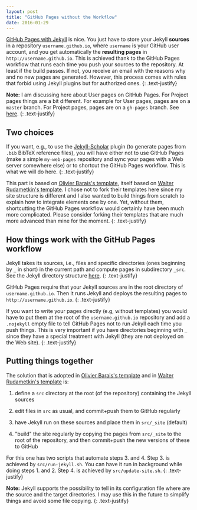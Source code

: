 ```yaml
---
layout: post
title: "GitHub Pages without the Workflow"
date: 2016-01-29
---
```


[GitHub Pages with Jekyll](http://jekyllrb.com/docs/github-pages/) is nice.
You just have to store your Jekyll **sources** in a repository `username.github.io`,
where `username` is your GitHub user account,
and you get automatically the **resulting pages** in `http://username.github.io`.
This is achieved thank to the GitHub Pages workflow that runs each time you push your sources to the repository.
At least if the build passes.
If not, you receive an email with the reasons why and no new pages are generated.
However, this process comes with rules that forbid using Jekyll plugins but for authorized ones.
{: .text-justify}

**Note:** I am discussing here about User pages on GitHub Pages.
For Project pages things are a bit different. For example for User pages, pages are on a `master` branch.
For Project pages, pages are on a `gh-pages` branch. See [here](https://help.github.com/articles/user-organization-and-project-pages/).
{: .text-justify}

## Two choices

If you want, e.g., to use the [Jekyll-Scholar](https://github.com/inukshuk/jekyll-scholar) plugin
(to generate pages from `.bib` BibTeX reference files),
you will have either not to use GitHub Pages
(make a simple `my-web-pages` repository and sync your pages with a Web server somewhere else)
or to shortcut the GitHub Pages workflow. This is what we will do here.
{: .text-justify}

This part is based on [Olivier Barais's template](https://github.com/barais/barais.github.io),
itself based on [Walter Rudametkin's template](https://github.com/rudametw/rudametw.github.io).
I chose not to fork their templates here since my site structure is different and I also
wanted to build things from scratch to explain how to integrate elements one by one. Yet, without them,
shortcutting the GitHub Pages workflow would certainly have been much more complicated.
Please consider forking their templates that are much more advanced than mine for the moment.
{: .text-justify}

## How things work with the GitHub Pages workflow

Jekyll takes its sources, i.e., files and specific directories (ones beginning by `_` in short) in the current path
and compute pages in subdirectory `_src`. See the Jekyll directory structure [here](http://jekyllrb.com/docs/structure/).
{: .text-justify}

GitHub Pages require that your Jekyll sources are in the root directory of `username.github.io`.
Then it runs Jekyll and deploys the resulting pages to `http://username.github.io`.
{: .text-justify}

If you want to write your pages directly (e.g, without templates) you would have to put them
at the root of the `username.github.io` repository and add a `.nojekyll` empty file to tell GitHub Pages not to
run Jekyll each time you push things. This is very important if you have directories beginning with `_` since
they have a special treatment with Jekyll (they are not deployed on the Web site).
{: .text-justify}

## Putting things together

The solution that is adopted in [Olivier Barais's template](https://github.com/barais/barais.github.io) and
in [Walter Rudametkin's template](https://github.com/rudametw/rudametw.github.io) is:

1. define a `src` directory at the root (of the repository) containing the Jekyll sources

2. edit files in `src` as usual, and commit+push them to GitHub regularly

3. have Jekyll run on these sources and place them in `src/_site` (default)

4. "build" the site regularly by copying the pages from `src/_site` to the root of the repository,
    and then commit+push the new versions of these to GitHub

For this one has two scripts that automate steps 3. and 4.
Step 3. is achieved by `src/run-jekyll.sh`. You can have it run in background while doing steps 1. and 2.
Step 4. is achieved by `src/update-site.sh`.
{: .text-justify}

**Note:** Jekyll supports the possibility to tell in its configuration file
where are the source and the target directories.
I may use this in the future to simplify things and avoid some file copying.
{: .text-justify}


